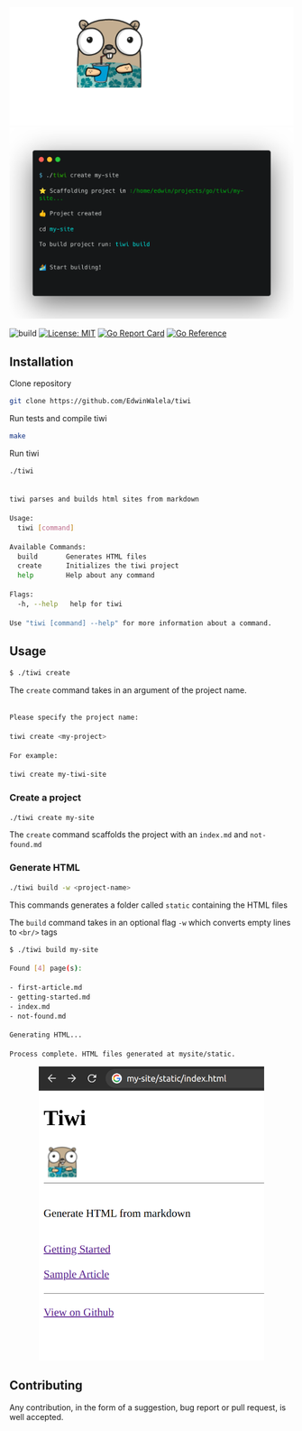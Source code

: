 <div align="center">
<img src="docs/tiwi.png"/>

<img src="./docs/create.png" width=600/>
</div>

![build](https://github.com/edwinwalela/tiwi/actions/workflows/build.yaml/badge.svg) [![License: MIT](https://img.shields.io/badge/License-MIT-blue.svg)](https://opensource.org/licenses/MIT) [![Go Report Card](https://goreportcard.com/badge/github.com/edwinwalela/tiwi)](https://goreportcard.com/report/github.com/edwinwalela/tiwi)  [![Go Reference](https://pkg.go.dev/badge/badge/github.com/edwinwalela/tiwi)](https://pkg.go.dev/github.com/edwinwalela/tiwi) 

## Installation

Clone repository

```bash
git clone https://github.com/EdwinWalela/tiwi
```

Run tests and compile tiwi

```bash
make
```

Run tiwi

```bash
./tiwi


tiwi parses and builds html sites from markdown

Usage:
  tiwi [command]

Available Commands:
  build       Generates HTML files
  create      Initializes the tiwi project
  help        Help about any command

Flags:
  -h, --help   help for tiwi

Use "tiwi [command] --help" for more information about a command.

```

## Usage

```bash
$ ./tiwi create
```

The `create` command takes in an argument of the project name.

```bash

Please specify the project name:

tiwi create <my-project>

For example:

tiwi create my-tiwi-site

```

### Create a project

```bash
./tiwi create my-site
```

The `create` command scaffolds the project with an `index.md` and `not-found.md`

### Generate HTML

```bash
./tiwi build -w <project-name>
```

This commands generates a folder called `static` containing the HTML files

The `build` command takes in an optional flag `-w` which converts empty lines to `<br/>` tags

```bash
$ ./tiwi build my-site

Found [4] page(s):

- first-article.md
- getting-started.md
- index.md
- not-found.md

Generating HTML...

Process complete. HTML files generated at mysite/static.
```
<div align="center">
<img src="./docs/index-html.png" width=400/>
</div>


## Contributing

Any contribution, in the form of a suggestion, bug report or pull request, is well accepted.